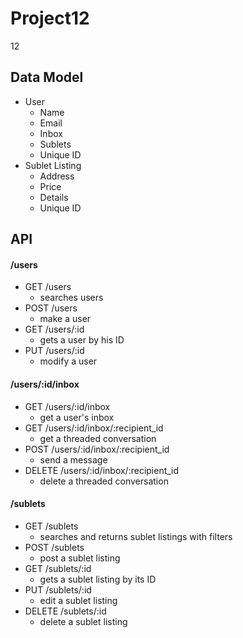 Project12
=========

12

Data Model
-
- User
  - Name
  - Email
  - Inbox
  - Sublets
  - Unique ID
- Sublet Listing
  - Address
  - Price
  - Details
  - Unique ID

API
-
#### /users
- GET /users
  - searches users
- POST /users
  - make a user
- GET /users/:id
  - gets a user by his ID
- PUT /users/:id
  - modify a user

#### /users/:id/inbox
- GET /users/:id/inbox
  - get a user's inbox
- GET /users/:id/inbox/:recipient_id
  - get a threaded conversation
- POST /users/:id/inbox/:recipient_id
  - send a message
- DELETE /users/:id/inbox/:recipient_id
  - delete a threaded conversation

#### /sublets
- GET /sublets
  - searches and returns sublet listings with filters
- POST /sublets
  - post a sublet listing
- GET /sublets/:id
  - gets a sublet listing by its ID
- PUT /sublets/:id
  - edit a sublet listing
- DELETE /sublets/:id
  - delete a sublet listing
